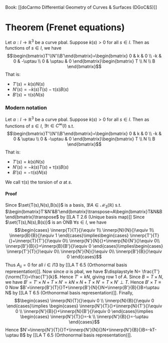 Book: [[doCarmo Differential Geometry of Curves & Surfaces (DGoC&S)]]
# Theorem (Frenet equations)
Let $\alpha:I\to \mathbb{R}^{3}$ be a curve pbal.
Suppose $k(s)>0$ for all $s\in I$.
Then as functions of $s\in I$, we have $$\begin{bmatrix}T'\\N'\\B'\end{bmatrix}=\begin{bmatrix}
0 & k & 0 \\
-k & 0 & -\uptau \\
0 & \uptau & 0
\end{bmatrix}\begin{bmatrix}
T \\
N \\
B
\end{bmatrix}$$
That is:
- $T'(s)=k(s)N(s)$
- $N'(s)=-k(s)T(s)-\uptau(s)B(s)$
- $B'(s)=\uptau(s)N(s)$
### Modern notation
Let $\alpha:I\to \mathbb{R}^{3}$ be a curve pbal.
Suppose $k(s)>0$ for all $s\in I$.
Then as functions of $s\in I$, $\exists\uptau\in C^{\infty}(I)$ s.t. $$\begin{bmatrix}T'\\N'\\B'\end{bmatrix}=\begin{bmatrix}
0 & k & 0 \\
-k & 0 & \uptau \\
0 & -\uptau & 0
\end{bmatrix}\begin{bmatrix}
T \\
N \\
B
\end{bmatrix}$$
That is:
- $T'(s)=k(s)N(s)$
- $N'(s)=-k(s)T(s)+\uptau(s)B(s)$
- $B'(s)=-\uptau(s)N(s)$

We call $\uptau(s)$ the torsion of $\alpha$ at $s$.
#### Proof
Since $\set{T(s),N(s),B(s)}$ is a basis, $\exists! A\in \mathcal{M}_{3}(\mathbb{R})$ s.t. $\begin{bmatrix}T'&N'&B'\end{bmatrix}\transpose=A\begin{bmatrix}T&N&B\end{bmatrix}\transpose$ by [[LA T 2.6 (Unique basis map)]] 
Since $\set{T(s),N(s),B(s)}$ is an ONB $\forall s\in I$, we have
$$\begin{cases}
\innerp{T}{T}{}\equiv 1\\
\innerp{N}{N}{}\equiv 1\\
\innerp{B}{B}{}\equiv 1 
\end{cases}\implies\begin{cases}
\innerp{T'}{T}{}+\innerp{T}{T'}{}\equiv 0\\
\innerp{N'}{N}{}+\innerp{N}{N'}{}\equiv 0\\
\innerp{B'}{B}{}+\innerp{B}{B'}{}\equiv 0 
\end{cases}\implies\begin{cases}
\innerp{T'}{T}{}\equiv 0\\
\innerp{N'}{N}{}\equiv 0\\
\innerp{B'}{B}{}\equiv 0 
\end{cases}$$
Thus $A_{ii}=0$ for all $i\in\ii{1}{3}$ by [[LA T 6.5 (Orthonormal basis representation)]].
Now since $\alpha$ is pbal, we have $\displaystyle N= \frac{T'}{\norm{T}}=\frac{T'}{k}$.
Hence $T'=kN$, giving row $1$ of $A$.
Since $B=T\times N$, we have $B'=T'\times N+T\times N'=kN\times N+T\times N'=T\times N'\perp T$.
Hence $B'\times T\equiv 0$
Now $B'=\innerp{B'}{T}{}T+\innerp{B'}{N}{}N+\innerp{B'}{B}{}B=\uptau N$ by [[LA T 6.5 (Orthonormal basis representation)]].
Finally, $$\begin{cases}
\innerp{N}{T}{}\equiv 0 \\
\innerp{N}{B}{}\equiv 0
\end{cases}\implies \begin{cases}
\innerp{N'}{T}{}+\innerp{N}{T'}{}\equiv 0 \\
\innerp{N'}{B}{}+\innerp{N}{B'}{}\equiv 0
\end{cases}\implies \begin{cases}
\innerp{N'}{T}{}=-k \\
\innerp{N'}{B}{}=-\uptau
\end{cases}$$
Hence $N'=\innerp{N'}{T}{}T+\innerp{N'}{N}{}N+\innerp{N'}{B}{}B=-kT-\uptau B$ by [[LA T 6.5 (Orthonormal basis representation)]].
